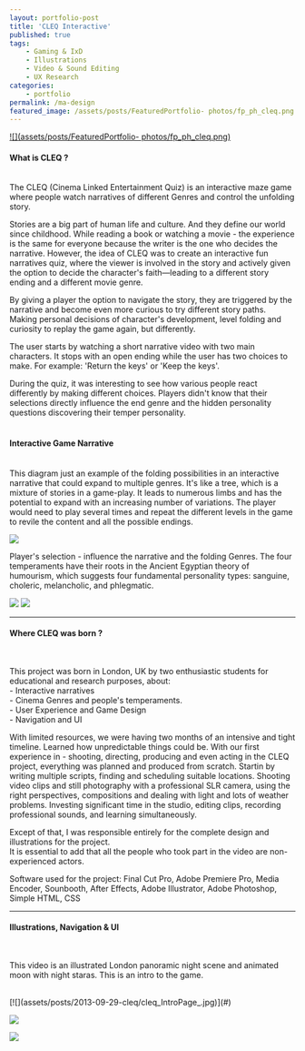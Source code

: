 ```yaml
---
layout: portfolio-post
title: 'CLEQ Interactive'
published: true
tags: 
    - Gaming & IxD
    - Illustrations
    - Video & Sound Editing
    - UX Research
categories: 
    - portfolio
permalink: /ma-design
featured_image: /assets/posts/FeaturedPortfolio- photos/fp_ph_cleq.png
---
```

[![](assets/posts/FeaturedPortfolio- photos/fp_ph_cleq.png)](#)

#### What is CLEQ ?

<br>The CLEQ (Cinema Linked Entertainment Quiz) is an interactive maze game where people watch narratives of different Genres and control the unfolding story. 

Stories are a big part of human life and culture.  And they define our world since childhood. While reading a book or watching a movie - the experience is the same for everyone because the writer is the one who decides the narrative. 
However, the idea of CLEQ was to create an interactive fun narratives quiz, where the viewer is involved in the story and actively given the option to decide the character's faith—leading to a different story ending and a different movie genre.  

By giving a player the option to navigate the story, they are triggered by the narrative and become even more curious to try different story paths. Making personal decisions of character's development, level folding and curiosity to replay the game again, but differently.

The user starts by watching a short narrative video with two main characters. It stops with an open ending while the user has two choices to make. For example: 'Return the keys' or 'Keep the keys'.

During the quiz, it was interesting to see how various people react differently by making different choices. Players didn't know that their selections directly influence the end genre and the hidden personality questions discovering their temper personality. 
<br>
<br>

#### Interactive Game Narrative
<br>
This diagram just an example of the folding possibilities in an interactive narrative that could expand to multiple genres. It's like a tree, which is a mixture of stories in a game-play. It leads to numerous limbs and has the potential to expand with an increasing number of variations. 
The player would need to play several times and repeat the different levels in the game to revile the content and all the possible endings.

[![](assets/posts/2013-09-29-cleq/Cleq--Dashbord.png)](#)

Player's selection - influence the narrative and the folding Genres. 
The four temperaments have their roots in the  Ancient Egyptian theory of humourism, which suggests four fundamental personality types: sanguine, choleric, melancholic, and phlegmatic. 
<br>

[![](assets/posts/2013-09-29-cleq/CleqPresent-4personalities.jpg)](#)
[![](assets/posts/2013-09-29-cleq/CleqPresent-4script.jpg)](#)
<br>

************
#### Where CLEQ was born ? 
<br>

This project was born in London, UK by two enthusiastic students for educational and research purposes, about:
<br>    - Interactive narratives
<br>    - Cinema Genres and people's temperaments.
<br>    - User Experience and Game Design 
<br>    - Navigation and UI  

With limited resources, we were having two months of an intensive and tight timeline. Learned how unpredictable things could be.  With our first experience in -  shooting, directing, producing and even acting in the CLEQ project, everything was planned and produced from scratch. Startin by writing multiple scripts, finding and scheduling suitable locations. 
Shooting video clips and still photography with a professional SLR camera, using the right perspectives, compositions and dealing with light and lots of weather problems. Investing significant time in the studio, editing clips, recording professional sounds, and learning simultaneously. 

Except of that, I was responsible entirely for the complete design and illustrations for the project.  
It is essential to add that all the people who took part in the video are non-experienced actors. 

Software used for the project: 
Final Cut Pro, Adobe Premiere Pro, Media Encoder, Sounbooth, After Effects, Adobe Illustrator, Adobe Photoshop, Simple HTML, CSS

************

#### Illustrations, Navigation & UI

<br> 

This video is an illustrated London panoramic night scene and animated moon with night staras. This is an intro to the game. 



<br>
[![](assets/posts/2013-09-29-cleq/cleq_IntroPage_.jpg)](#)
<br>

[![](assets/posts/2013-09-29-cleq/cleq_web_intro.png)](#)
<br>

[![](assets/posts/2013-09-29-cleq/cleq_webhome.png)](#)




